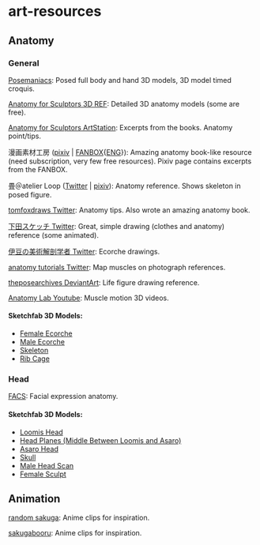# art-resources
## Anatomy
### General
[Posemaniacs](https://www.posemaniacs.com/): Posed full body and hand 3D models, 3D model timed croquis.

[Anatomy for Sculptors 3D REF](https://ref.anatomy4sculptors.com/): Detailed 3D anatomy models (some are free).

[Anatomy for Sculptors ArtStation](https://www.artstation.com/anatomy4sculptors): Excerpts from the books. Anatomy point/tips.

漫画素材工房 ([pixiv](https://www.pixiv.net/en/users/16776564/artworks) | [FANBOX](https://www.fanbox.cc/@mangamaterials){[ENG](https://www.pixiv.net/fanbox/creator/25310139)}): Amazing anatomy book-like resource (need subscription, very few free resources). Pixiv page contains excerpts from the FANBOX.

畳＠atelier Loop ([Twitter](https://x.com/tatami_loop/media) | [pixiv](https://www.pixiv.net/en/users/335258/artworks)): Anatomy reference. Shows skeleton in posed figure.

[tomfoxdraws Twitter](https://x.com/tomfoxdraws/media): Anatomy tips. Also wrote an amazing anatomy book.

[下田スケッチ Twitter](https://x.com/simodasketch/media): Great, simple drawing (clothes and anatomy) reference (some animated).

[伊豆の美術解剖学者 Twitter](https://x.com/kato_anatomy/media): Ecorche drawings.

[anatomy tutorials Twitter](https://x.com/artanatomylab/media): Map muscles on photograph references.

[theposearchives DeviantArt](https://www.deviantart.com/theposearchives/gallery): Life figure drawing reference.

[Anatomy Lab Youtube](https://www.youtube.com/@AnatomyLab): Muscle motion 3D videos.
#### Sketchfab 3D Models:
- [Female Ecorche](https://sketchfab.com/3d-models/ecorche-female-musclenames-anatomy-cda17af4be354c8b8375ff0b1b8a5fe5) 
- [Male Ecorche](https://sketchfab.com/3d-models/ecorche-male-musclenames-anatomy-33162ec759e04d2985dbbdf4ec908d66)
- [Skeleton](https://sketchfab.com/3d-models/skeleton-ef853171dc334d3b8cdf93504a1f7e00)
- [Rib Cage](https://sketchfab.com/3d-models/ribcage-simplification-5-7a5a301809794ee883d6dead3b87aaa0)

### Head
[FACS](https://melindaozel.com/free-resources/): Facial expression anatomy.  
#### Sketchfab 3D Models:
- [Loomis Head](https://sketchfab.com/3d-models/loomis-head-b7e2cd611d844df9b69efdc9be6d0215)
- [Head Planes (Middle Between Loomis and Asaro)](https://sketchfab.com/3d-models/drawing-figure-for-artists-base-head-planes-fafb17bb02664aa29fb006263e4ee186)
- [Asaro Head](https://sketchfab.com/3d-models/asaro-head-9d26548182f8465a8e97371a9170561e)
- [Skull](https://sketchfab.com/3d-models/detailed-human-skull-2d6feb90e20d4389afb2b885eece0a48)
- [Male Head Scan](https://sketchfab.com/3d-models/cdbc-reference-male-head-scan-67c21cb7225d478ab46a6b4db99e0348)
- [Female Sculpt](https://sketchfab.com/3d-models/stylized-anime-female-head-e8d04325a74e46a98a6494abe721a8b2)

## Animation
[random sakuga](https://x.com/randomsakuga): Anime clips for inspiration.

[sakugabooru](https://www.sakugabooru.com/): Anime clips for inspiration.
